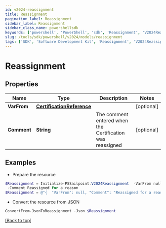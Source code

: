 ```yaml
---
id: v2024-reassignment
title: Reassignment
pagination_label: Reassignment
sidebar_label: Reassignment
sidebar_class_name: powershellsdk
keywords: ['powershell', 'PowerShell', 'sdk', 'Reassignment', 'V2024Reassignment'] 
slug: /tools/sdk/powershell/v2024/models/reassignment
tags: ['SDK', 'Software Development Kit', 'Reassignment', 'V2024Reassignment']
---
```



# Reassignment

## Properties

Name | Type | Description | Notes
------------ | ------------- | ------------- | -------------
**VarFrom** | [**CertificationReference**](certification-reference) |  | [optional] 
**Comment** | **String** | The comment entered when the Certification was reassigned | [optional] 

## Examples

- Prepare the resource
```powershell
$Reassignment = Initialize-PSSailpoint.V2024Reassignment  -VarFrom null `
 -Comment Reassigned for a reason
$Reassignment = @"{  "VarFrom": null, "Comment": "Reassigned for a reason" }"@
```

- Convert the resource from JSON
```powershell
ConvertFrom-JsonToReassignment -Json $Reassignment
```


[[Back to top]](#) 

